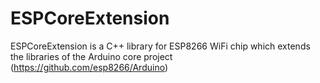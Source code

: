# ESPCoreExtension
ESPCoreExtension is a C++ library for ESP8266 WiFi chip which extends the libraries of the Arduino core project (https://github.com/esp8266/Arduino)  
